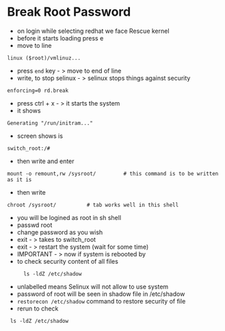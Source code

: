 # Break Root Password
* on login while selecting redhat we face Rescue kernel
* before it starts loading press e
* move to line
```
linux ($root)/vmlinuz...
```
* press ```end``` key - > move to end of line
* write, to stop selinux - > selinux stops things against security
```
enforcing=0 rd.break
```
* press ctrl + x - > it starts the system
* it shows
```
Generating "/run/initram..."
```
* screen shows is
```
switch_root:/#
```
* then write and enter
```
mount -o remount,rw /sysroot/         # this command is to be written as it is
```
* then write
```
chroot /sysroot/          # tab works well in this shell
```
* you will be logined as root in sh shell
* passwd root
* change password as you wish
* exit - > takes to switch_root
* exit - > restart the system (wait for some time)
* IMPORTANT - > now if system is rebooted by
* to check security content of all files
  ```
    ls -ldZ /etc/shadow
  ```
* unlabelled means Selinux will not allow to use system
* password of root will be seen in shadow file in /etc/shadow
* ```restorecon /etc/shadow``` command to restore security of file
* rerun to check
```
 ls -ldZ /etc/shadow
```
